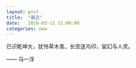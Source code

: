 ```yaml
---
layout: post
title:  "最近"
date:   2016-03-11 11:00:00
categories: new
---
```


已识乾坤大，犹怜草木青。长空送鸟印，留幻与人灵。

—— 马一浮

